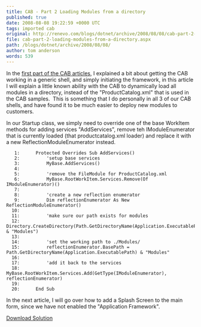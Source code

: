 ```yaml
---
title: CAB - Part 2 Loading Modules from a directory
published: true
date: 2008-08-08 19:22:59 +0000 UTC
tags: imported cab
original: http://renevo.com/blogs/dotnet/archive/2008/08/08/cab-part-2-loading-modules-from-a-directory.aspx
file: cab-part-2-loading-modules-from-a-directory.aspx
path: /blogs/dotnet/archive/2008/08/08/
author: tom anderson
words: 539
---
```

In the [first part of the CAB articles][1], I explained a bit about getting the CAB working in a generic shell, and simply initiating the framework, in this article I will explain a little known ability with the CAB to dynamically load all modules in a directory, instead of the "ProductCatalog.xml" that is used in the CAB samples.  This is something that I do personally in all 3 of our CAB shells, and have found it to be much easier to deploy new modules to customers.

In our Startup class, we simply need to override one of the base WorkItem methods for adding services "AddServices", remove teh IModuleEnumerator that is currently loaded (that productcatalog.xml loader) and replace it with a new ReflectionModuleEnumerator instead.

       1:      Protected Overrides Sub AddServices()    
       2:          'setup base services    
       3:          MyBase.AddServices()    
       4:       
       5:          'remove the FileModule for ProductCatalog.xml    
       6:          MyBase.RootWorkItem.Services.Remove(Of IModuleEnumerator)()    
       7:       
       8:          'create a new reflection enumerator    
       9:          Dim reflectionEnumerator As New ReflectionModuleEnumerator()    
      10:       
      11:          'make sure our path exists for modules    
      12:          Directory.CreateDirectory(Path.GetDirectoryName(Application.ExecutablePath) & "Modules")    
      13:       
      14:          'set the working path to ./Modules/    
      15:          reflectionEnumerator.BasePath = Path.GetDirectoryName(Application.ExecutablePath) & "Modules"    
      16:       
      17:          'add it back to the services    
      18:          MyBase.RootWorkItem.Services.Add(GetType(IModuleEnumerator), reflectionEnumerator)    
      19:       
      20:      End Sub

In the next article, I will go over how to add a Splash Screen to the main form, since we have not enabled the "Application Framework".

[Download Solution][2]



[1]: http://www.renevo.com/blogs/dotnet/archive/2007/11/05/cab-getting-started.aspx
[2]: http://www.renevo.com/files/folders/articles_vbnet/entry1985.aspx


